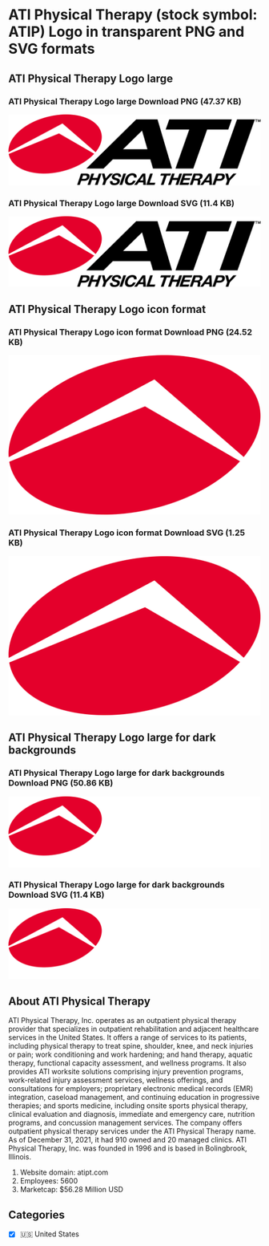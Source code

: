 # ATI Physical Therapy (stock symbol: ATIP) Logo in transparent PNG and SVG formats

## ATI Physical Therapy Logo large

### ATI Physical Therapy Logo large Download PNG (47.37 KB)

![ATI Physical Therapy Logo large Download PNG (47.37 KB)](/img/orig/ATIP_BIG-001ec810.png)

### ATI Physical Therapy Logo large Download SVG (11.4 KB)

![ATI Physical Therapy Logo large Download SVG (11.4 KB)](/img/orig/ATIP_BIG-d68bc3e6.svg)

## ATI Physical Therapy Logo icon format

### ATI Physical Therapy Logo icon format Download PNG (24.52 KB)

![ATI Physical Therapy Logo icon format Download PNG (24.52 KB)](/img/orig/ATIP-472770e4.png)

### ATI Physical Therapy Logo icon format Download SVG (1.25 KB)

![ATI Physical Therapy Logo icon format Download SVG (1.25 KB)](/img/orig/ATIP-bb45dc19.svg)

## ATI Physical Therapy Logo large for dark backgrounds

### ATI Physical Therapy Logo large for dark backgrounds Download PNG (50.86 KB)

![ATI Physical Therapy Logo large for dark backgrounds Download PNG (50.86 KB)](/img/orig/ATIP_BIG.D-7ffece42.png)

### ATI Physical Therapy Logo large for dark backgrounds Download SVG (11.4 KB)

![ATI Physical Therapy Logo large for dark backgrounds Download SVG (11.4 KB)](/img/orig/ATIP_BIG.D-52047e79.svg)

## About ATI Physical Therapy

ATI Physical Therapy, Inc. operates as an outpatient physical therapy provider that specializes in outpatient rehabilitation and adjacent healthcare services in the United States. It offers a range of services to its patients, including physical therapy to treat spine, shoulder, knee, and neck injuries or pain; work conditioning and work hardening; and hand therapy, aquatic therapy, functional capacity assessment, and wellness programs. It also provides ATI worksite solutions comprising injury prevention programs, work-related injury assessment services, wellness offerings, and consultations for employers; proprietary electronic medical records (EMR) integration, caseload management, and continuing education in progressive therapies; and sports medicine, including onsite sports physical therapy, clinical evaluation and diagnosis, immediate and emergency care, nutrition programs, and concussion management services. The company offers outpatient physical therapy services under the ATI Physical Therapy name. As of December 31, 2021, it had 910 owned and 20 managed clinics. ATI Physical Therapy, Inc. was founded in 1996 and is based in Bolingbrook, Illinois.

1. Website domain: atipt.com
2. Employees: 5600
3. Marketcap: $56.28 Million USD


## Categories
- [x] 🇺🇸 United States
